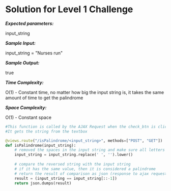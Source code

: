 # Solution for Level 1 Challenge

***Expected parameters:*** 

input_string


***Sample Input:***

input_string = "Nurses run"


***Sample Output:***

true


***Time Complexity:***

O(1) - Constant time, no matter how big the input string is, it takes the same amount of time to get the palindrome


***Space Complexity:***

O(1) - Constant space


```python
#This function is called by the AJAX Request when the check_btn is clicked
#It gets the string from the textbox

@views.route("/isPalindrome/<input_string>", methods=["POST", "GET"])
def isPalindrome(input_string):
    # removed the spaces in the input string and make sure all letters are changed to lowercase
    input_string = input_string.replace(' ', '').lower()
    
    # compare the reversed string with the input string
    # if it has the same value, then it is considered a palindrome
    # return the result of comparison as json (response to ajax request)
    result = (input_string == input_string[::-1])
    return json.dumps(result)

```
